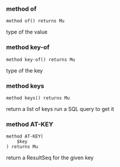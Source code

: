 ### method of

```perl6
method of() returns Mu
```

type of the value

### method key-of

```perl6
method key-of() returns Mu
```

type of the key

### method keys

```perl6
method keys() returns Mu
```

return a list of keys run a SQL query to get it

### method AT-KEY

```perl6
method AT-KEY(
    $key
) returns Mu
```

return a ResultSeq for the given key

